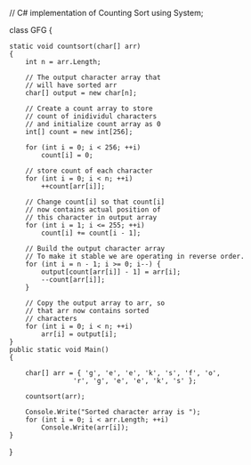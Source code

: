 // C# implementation of Counting Sort 
using System; 

class GFG { 

	static void countsort(char[] arr) 
	{ 
		int n = arr.Length; 

		// The output character array that 
		// will have sorted arr 
		char[] output = new char[n]; 

		// Create a count array to store 
		// count of inidividul characters 
		// and initialize count array as 0 
		int[] count = new int[256]; 

		for (int i = 0; i < 256; ++i) 
			count[i] = 0; 

		// store count of each character 
		for (int i = 0; i < n; ++i) 
			++count[arr[i]]; 

		// Change count[i] so that count[i] 
		// now contains actual position of 
		// this character in output array 
		for (int i = 1; i <= 255; ++i) 
			count[i] += count[i - 1]; 

		// Build the output character array 
		// To make it stable we are operating in reverse order. 
		for (int i = n - 1; i >= 0; i--) { 
			output[count[arr[i]] - 1] = arr[i]; 
			--count[arr[i]]; 
		} 

		// Copy the output array to arr, so 
		// that arr now contains sorted 
		// characters 
		for (int i = 0; i < n; ++i) 
			arr[i] = output[i]; 
	} 
	public static void Main() 
	{ 

		char[] arr = { 'g', 'e', 'e', 'k', 's', 'f', 'o', 
					'r', 'g', 'e', 'e', 'k', 's' }; 

		countsort(arr); 

		Console.Write("Sorted character array is "); 
		for (int i = 0; i < arr.Length; ++i) 
			Console.Write(arr[i]); 
	} 
} 
